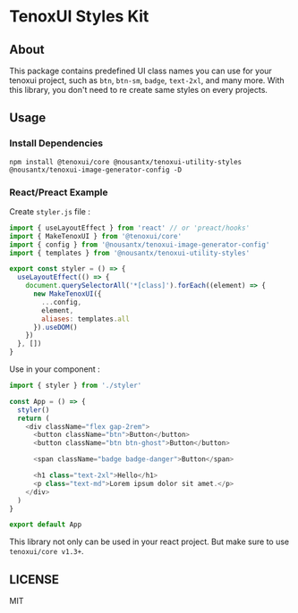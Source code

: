 # TenoxUI Styles Kit

## About

This package contains predefined UI class names you can use for your tenoxui project, such as `btn`, `btn-sm`, `badge`, `text-2xl`, and many more. With this library, you don't need to re create same styles on every projects.

## Usage

### Install Dependencies

```
npm install @tenoxui/core @nousantx/tenoxui-utility-styles @nousantx/tenoxui-image-generator-config -D
```

### React/Preact Example

Create `styler.js` file :

```javascript
import { useLayoutEffect } from 'react' // or 'preact/hooks'
import { MakeTenoxUI } from '@tenoxui/core'
import { config } from '@nousantx/tenoxui-image-generator-config'
import { templates } from '@nousantx/tenoxui-utility-styles'

export const styler = () => {
  useLayoutEffect(() => {
    document.querySelectorAll('*[class]').forEach((element) => {
      new MakeTenoxUI({
        ...config,
        element,
        aliases: templates.all
      }).useDOM()
    })
  }, [])
}
```

Use in your component :

```javascript
import { styler } from './styler'

const App = () => {
  styler()
  return (
    <div className="flex gap-2rem">
      <button className="btn">Button</button>
      <button className="btn btn-ghost">Button</button>

      <span className="badge badge-danger">Button</span>

      <h1 class="text-2xl">Hello</h1>
      <p class="text-md">Lorem ipsum dolor sit amet.</p>
    </div>
  )
}

export default App
```

This library not only can be used in your react project. But make sure to use `tenoxui/core v1.3+`.

## LICENSE

MIT
